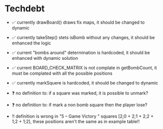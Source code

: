 # Techdebt 
- ✅ currently drawBoard() draws fix maps, it should be changed to dynamic
- ✅ currently takeStep() stets isBomb without any changes, it should be enhanced the logic
- ✅ current "bombs around" determination is hardcoded, it should be enhanced with dynamic solution
- ✅ current BOARD_CHECK_MATRIX is not complate in getBombCount, it must be complated with all the possible positions
- ✅ currently markSquere is hardcoded, it should be changed to dynamic

- ❓ no definition to: if a square was marked, it is possible to unmark?
- ❓ no definition to: if mark a non bomb square then the player lose?
- ‼ definition is wrong in "5 – Game Victory " squares [2;0 + 2;1 + 2;2 + 1;2 + 1;2], these positions aren't the same as in example table!!